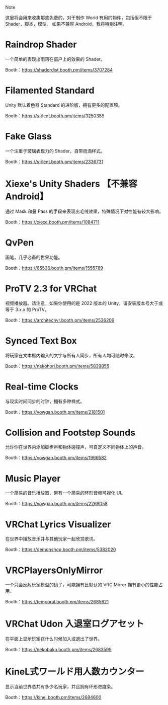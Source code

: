 > [!NOTE]
> 这里将会用来收集那些免费的，对于制作 World 有用的物件，包括但不限于 Shader，脚本，模型。
> 如果不兼容 Android，我将特别注明。

# Raindrop Shader
一个简单的表现出雨落在窗户上的效果的 Shader。

Booth：https://shaderdist.booth.pm/items/3707284

# Filamented Standard
Unity 默认着色器 Standard 的进阶版，拥有更多的配置项。

Booth：https://s-ilent.booth.pm/items/3250389

# Fake Glass
一个注重于玻璃表现力的 Shader，自带雨滴样式。

Booth：https://s-ilent.booth.pm/items/2336731

# Xiexe's Unity Shaders 【不兼容 Android】
通过 Mask 和叠 Pass 的手段来表现出毛绒效果，特殊情况下对性能有较大影响。

Booth：https://xiexe.booth.pm/items/1084711

# QvPen
画笔，几乎必备的世界功能。

Booth：https://65536.booth.pm/items/1555789

# ProTV 2.3 for VRChat
视频播放器。请注意，如果你使用的是 2022 版本的 Unity，请安装版本号大于或等于 3.x.x 的 ProTV。

Booth：https://architechvr.booth.pm/items/2536209

# Synced Text Box
将玩家在文本框内输入的文字与所有人同步，所有人均可随时修改。

Booth：https://nekohori.booth.pm/items/5839855

# Real-time Clocks
与现实时间同步的时钟，拥有多种样式。

Booth：https://vowgan.booth.pm/items/2181501

# Collision and Footstep Sounds
允许你在世界内添加脚步声和物体碰撞声，可自定义不同物体上的声音。

Booth：https://vowgan.booth.pm/items/1966582

# Music Player
一个简易的音乐播放器，带有一个简易的环形音频可视化 UI。

Booth：https://vowgan.booth.pm/items/2269058

# VRChat Lyrics Visualizer
在世界中播放音乐并与其他玩家一起欣赏歌词。

Booth：https://demonshop.booth.pm/items/5382020

# VRCPlayersOnlyMirror
一个只会反射玩家模型的镜子，可能拥有比默认的 VRC Mirror 拥有更小的性能占用。

Booth：https://temporal.booth.pm/items/2685621

# VRChat Udon 入退室ログアセット
在平面上显示玩家在什么时候加入或退出了世界。

Booth：https://nekobako.booth.pm/items/2683599

# KineL式ワールド用人数カウンター
显示当前世界总共有多少名玩家，并且拥有环形进度条。

Booth：https://kinel.booth.pm/items/2684600